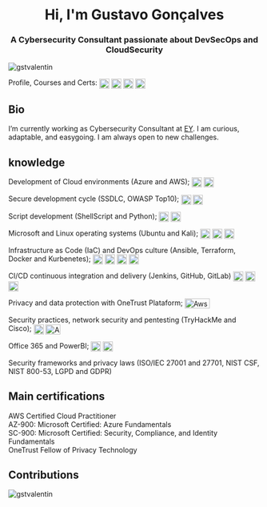 <h1 align="center">Hi, I'm Gustavo Gonçalves</h1>
<h3 align="center">A Cybersecurity Consultant passionate about DevSecOps and CloudSecurity</h3>

<p align="left"> <img src="https://komarev.com/ghpvc/?username=gstvalentin&label=Profile%20views&color=0e75b6&style=flat" alt="gstvalentin" align="center" /> 

Profile, Courses and Certs: <a href="https://linkedin.com/in/gstgoncalves" target="blank"><img align="center" src="https://raw.githubusercontent.com/rahuldkjain/github-profile-readme-generator/master/src/images/icons/Social/linked-in-alt.svg" alt="gstgoncalves" height="20" width="20" /></a>  <a href="https://tryhackme.com/p/gstvalentin" target="blank"><img align="center" src="https://tryhackme.com/img/favicon.png" alt="gstvalentin" height="20" width="20" /></a>  <a href="https://cursos.alura.com.br/user/gstgoncalves" target="blank"><img align="center" src="https://static-s.aa-cdn.net/img/ios/1225776635/b3ede73760b7e1501dada15d61da224e?v=1" alt="gstgoncalves" height="20" width="20" /></a>  <a href="https://www.credly.com/users/gstvalentin/badges" target="blank"><img align="center" src="https://images.credly.com/images/b685de69-03cf-402c-b8e3-62ecd0e2e949/blob.png" alt="gstgoncalves" height="20" width="20" /></a> </p>

<h2 align="left"> Bio </h2>

I’m currently working as Cybersecurity Consultant at [EY](https://www.ey.com/). I am curious, adaptable, and easygoing. I am always open to new challenges.

<h2 align="left"> knowledge </h2>


Development of Cloud environments (Azure and AWS); <img src="https://img.icons8.com/color/96/000000/amazon-web-services.png" alt="Aws" align="center" width="20" height="20"/> <img src="https://img.icons8.com/fluency/48/000000/azure-1.png" alt="Aws" align="center" width="20" height="20"/> 

Secure development cycle (SSDLC, OWASP Top10);  <img src="https://res.cloudinary.com/practicaldev/image/fetch/s--mZ6zgjzb--/c_imagga_scale,f_auto,fl_progressive,h_1080,q_auto,w_1080/https://dev-to-uploads.s3.amazonaws.com/uploads/articles/7s4w0pth3wrf29nocebo.png" alt="Aws" align="center" width="20" height="20"/> <img src="https://www.alura.com.br/assets/api/cursos/owasp-security-verification-standard-v5-a-v8.svg" alt="Aws" align="center" width="20" height="20"/> 

Script development (ShellScript and Python); <img src="https://camo.githubusercontent.com/a1f5aff58892807c94b62322f48bdc886d3a2ad0ec2604fee1853ee84275739e/68747470733a2f2f75706c6f61642e77696b696d656469612e6f72672f77696b6970656469612f636f6d6d6f6e732f7468756d622f322f32302f426173685f4c6f676f5f626c61636b5f616e645f77686974655f69636f6e5f6f6e6c792e7376672f3132303070782d426173685f4c6f676f5f626c61636b5f616e645f77686974655f69636f6e5f6f6e6c792e7376672e706e67" alt="Aws" align="center" width="20" height="20"/> <img src="https://img.icons8.com/color/96/000000/python--v1.png" alt="Aws" align="center" width="20" height="20"/>

Microsoft and Linux operating systems (Ubuntu and Kali); <img src="https://img.icons8.com/color/96/000000/windows-10.png" alt="Aws" align="center" width="20" height="20"/> <img src="https://img.icons8.com/color/96/000000/ubuntu--v1.png" alt="Aws" align="center" width="20" height="20"/> <img src="https://img.icons8.com/plasticine/100/000000/kali-linux.png" alt="Aws" align="center" width="20" height="20"/> 

Infrastructure as Code (IaC) and DevOps culture (Ansible, Terraform, Docker and Kurbenetes); <img src="https://img.icons8.com/fluency/96/000000/ansible.png" alt="Aws" align="center" width="20" height="20"/> <img src="https://img.icons8.com/fluency/96/000000/terraform.png" alt="Aws" align="center" width="20" height="20"/> <img src="https://img.icons8.com/fluency/96/000000/docker.png" alt="Aws" align="center" width="20" height="20"/> <img src="https://img.icons8.com/color/96/000000/kubernetes.png" alt="Aws" align="center" width="20" height="20"/> 

CI/CD continuous integration and delivery (Jenkins, GitHub, GitLab) <img src="https://img2.gratispng.com/20180515/zxe/kisspng-jenkins-docker-continuous-delivery-installation-so-5afa799e222331.1197773615263645741398.jpg" alt="Aws" align="center" width="20" height="20"/>  <img src="https://cdn.icon-icons.com/icons2/2429/PNG/512/github_logo_icon_147285.png" alt="Aws" align="center" width="20" height="20"/> <img src="https://cdn-icons-png.flaticon.com/512/5968/5968853.png" alt="Aws" align="center" width="20" height="20"/> 

Privacy and data protection with OneTrust Plataform;  <img src="https://www.onetrust.com/br/wp-content/uploads/2021/06/20200729-OneTrust-CMYK-GreenBG.png" alt="Aws" align="center" width="50" height="20"/> 

Security practices, network security and pentesting (TryHackMe and Cisco); <img src="https://tryhackme.com/img/favicon.png" alt="Aws" align="center" width="20" height="20"/> <img src="https://marcas-logos.net/wp-content/uploads/2020/03/Cisco-Logo-Antigo.jpg" alt="Aws" align="center" width="30" height="20"/> 

Office 365 and PowerBI; <img src="https://img.icons8.com/color/96/000000/office-365.png" alt="Aws" align="center" width="20" height="20"/> <img src="https://img.icons8.com/color/96/000000/power-bi.png" alt="Aws" align="center" width="20" height="20"/> 

Security frameworks and privacy laws (ISO/IEC 27001 and 27701, NIST CSF, NIST 800-53, LGPD and GDPR)

<h2 align="left">Main certifications</h2>

AWS Certified Cloud Practitioner <br>
AZ-900: Microsoft Certified: Azure Fundamentals<br>
SC-900: Microsoft Certified: Security, Compliance, and Identity Fundamentals <br>
OneTrust Fellow of Privacy Technology<br>


<h2 align="left">Contributions</h2>

<p><img align="left" src="https://github-readme-stats.vercel.app/api/top-langs?username=gstvalentin&show_icons=true&locale=en&layout=compact" alt="gstvalentin"/></p>
